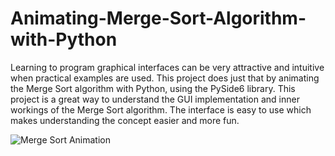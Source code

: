 # Animating-Merge-Sort-Algorithm-with-Python

Learning to program graphical interfaces can be very attractive and intuitive when practical examples are used. This project does just that by animating the Merge Sort algorithm with Python, using the PySide6 library.  This project is a great way to understand the GUI implementation and inner workings of the Merge Sort algorithm. The interface is easy to use which makes understanding the concept easier and more fun.


![Merge Sort Animation]([https://your-image-url.com/image.png](https://github.com/Eduardovil98/Animating-Merge-Sort-Algorithm-with-Python/blob/main/Images/MergeSort.png))

